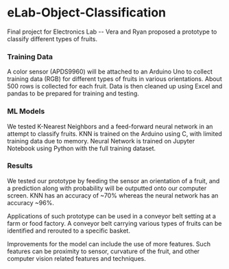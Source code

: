 # eLab-Object-Classification

Final project for Electronics Lab -- Vera and Ryan proposed a prototype to classify different types of fruits.

### Training Data
A color sensor (APDS9960) will be attached to an Arduino Uno to collect training data (RGB) for different types of fruits in various orientations. About 500 rows is collected for each fruit. Data is then cleaned up using Excel and pandas to be prepared for training and testing.

### ML Models
We tested K-Nearest Neighbors and a feed-forward neural network in an attempt to classify fruits. KNN is trained on the Arduino using C, with limited training data due to memory. Neural Network is trained on Jupyter Notebook using Python with the full training dataset.

### Results
We tested our prototype by feeding the sensor an orientation of a fruit, and a prediction along with probability will be outputted onto our computer screen. KNN has an accuracy of ~70% whereas the neural network has an accuracy ~96%.

Applications of such prototype can be used in a conveyor belt setting at a farm or food factory. A conveyor belt carrying various types of fruits can be identified and rerouted to a specific basket. 

Improvements for the model can include the use of more features. Such features can be proximity to sensor, curvature of the fruit, and other computer vision related features and techniques.
